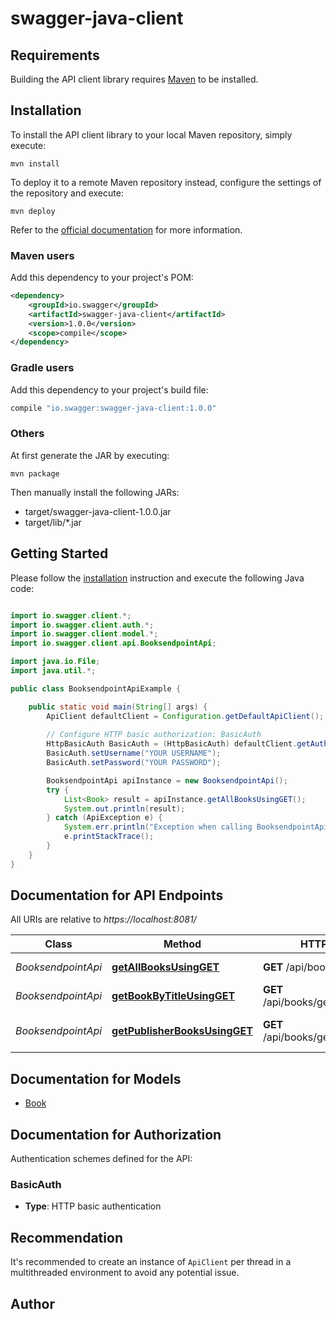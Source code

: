 # swagger-java-client

## Requirements

Building the API client library requires [Maven](https://maven.apache.org/) to be installed.

## Installation

To install the API client library to your local Maven repository, simply execute:

```shell
mvn install
```

To deploy it to a remote Maven repository instead, configure the settings of the repository and execute:

```shell
mvn deploy
```

Refer to the [official documentation](https://maven.apache.org/plugins/maven-deploy-plugin/usage.html) for more information.

### Maven users

Add this dependency to your project's POM:

```xml
<dependency>
    <groupId>io.swagger</groupId>
    <artifactId>swagger-java-client</artifactId>
    <version>1.0.0</version>
    <scope>compile</scope>
</dependency>
```

### Gradle users

Add this dependency to your project's build file:

```groovy
compile "io.swagger:swagger-java-client:1.0.0"
```

### Others

At first generate the JAR by executing:

    mvn package

Then manually install the following JARs:

* target/swagger-java-client-1.0.0.jar
* target/lib/*.jar

## Getting Started

Please follow the [installation](#installation) instruction and execute the following Java code:

```java

import io.swagger.client.*;
import io.swagger.client.auth.*;
import io.swagger.client.model.*;
import io.swagger.client.api.BooksendpointApi;

import java.io.File;
import java.util.*;

public class BooksendpointApiExample {

    public static void main(String[] args) {
        ApiClient defaultClient = Configuration.getDefaultApiClient();
        
        // Configure HTTP basic authorization: BasicAuth
        HttpBasicAuth BasicAuth = (HttpBasicAuth) defaultClient.getAuthentication("BasicAuth");
        BasicAuth.setUsername("YOUR USERNAME");
        BasicAuth.setPassword("YOUR PASSWORD");

        BooksendpointApi apiInstance = new BooksendpointApi();
        try {
            List<Book> result = apiInstance.getAllBooksUsingGET();
            System.out.println(result);
        } catch (ApiException e) {
            System.err.println("Exception when calling BooksendpointApi#getAllBooksUsingGET");
            e.printStackTrace();
        }
    }
}

```

## Documentation for API Endpoints

All URIs are relative to *https://localhost:8081/*

Class | Method | HTTP request | Description
------------ | ------------- | ------------- | -------------
*BooksendpointApi* | [**getAllBooksUsingGET**](docs/BooksendpointApi.md#getAllBooksUsingGET) | **GET** /api/books/getAllBooks | Get all books
*BooksendpointApi* | [**getBookByTitleUsingGET**](docs/BooksendpointApi.md#getBookByTitleUsingGET) | **GET** /api/books/getBookByTitle | Get book by title
*BooksendpointApi* | [**getPublisherBooksUsingGET**](docs/BooksendpointApi.md#getPublisherBooksUsingGET) | **GET** /api/books/getPublisherBooks | Get publisher books


## Documentation for Models

 - [Book](docs/Book.md)


## Documentation for Authorization

Authentication schemes defined for the API:
### BasicAuth

- **Type**: HTTP basic authentication


## Recommendation

It's recommended to create an instance of `ApiClient` per thread in a multithreaded environment to avoid any potential issue.

## Author



